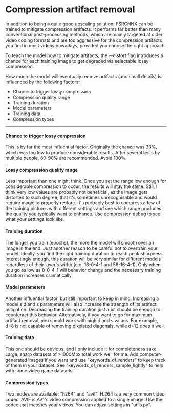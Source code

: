# Compression artifact removal

In addition to being a quite good upscaling solution, FSRCNNX can be trained to mitigate compression artifacts. It performs far better than many conventional post-processing methods, which are mainly targeted at older video coding formats and are too aggressive for the compression artifacts you find in most videos nowadays, provided you choose the right approach.

To teach the model how to mitigate artifacts, the --distort flag introduces a chance for each training image to get degraded via selectable lossy compression.

How much the model will eventually remove artifacts (and small details) is influenced by the following factors:

* Chance to trigger lossy compression
* Compression quality range
* Training duration
* Model parameters
* Training data
* Compression types

***

#### Chance to trigger lossy compression

This is by far the most influential factor. Originally the chance was 33%, which was too low to produce considerable results. After several tests by multiple people, 80-90% are recommended. Avoid 100%.

#### Lossy compression quality range

Less important than one might think. Once you set the range low enough for considerable compression to occur, the results will stay the same. Still, I think very low values are probably not beneficial, as the image gets distorted to such degree, that it's sometimes unrecognisable and would require magic to properly restore. It's probably best to compress a few of the training pictures with different settings and see which range produces the quality you typically want to enhance. Use compression debug to see what your settings look like.

#### Training duration

The longer you train (epochs), the more the model will smooth over an image in the end. Just another reason to be careful not to overtrain your model. Ideally, you find the right training duration to reach peak sharpness. Interestingly enough, this duration will be very similar for different models regardless of their layer's width (e.g. 16-0-4-1 and 56-16-4-1). Only when you go as low as 8-0-4-1 will behavior change and the necessary training duration increases dramatically. 

#### Model parameters

Another influential factor, but still important to keep in mind. Increasing a model's d and s parameters will also increase the strength of its artifact mitigation. Decreasing the training duration just a bit should be enough to counteract this behavior. Alternatively, if you want to go for maximum artifact removal, you should work with high d and s values. For example, d=8 is not capable of removing pixelated diagonals, while d=12 does it well.

#### Training data

This one should be obvious, and I only include it for completeness sake. Large, sharp datasets of >1000Mpx total work well for me. Add computer-generated images if you want and use "keywords_of_renders" to keep track of them in your dataset. See "keywords_of_renders_sample_lightly" to help with some video game datasets.

#### Compression types

Two modes are available: "h264" and "avif". H.264 is a very common video codec. AVIF is AV1's video compression applied to a single image. Use the codec that matches your videos. You can adjust settings in "utils.py".
